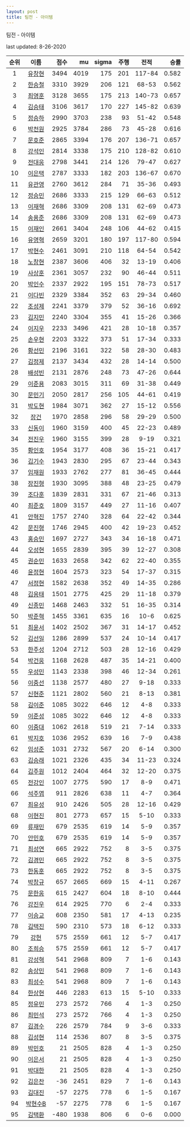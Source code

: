 ```yaml
---
layout: post
title: 팀전 - 아이템
---
```



팀전 - 아이템


last updated: 8-26-2020

| 순위 | 이름 | 점수 | mu | sigma | 주행 | 전적 | 승률 |
|:---:|:---:|---:|---:|---:|---:|:---:|---:|
| 1 | [유창현](../yuchanghyeon) | 3494 | 4019 | 175 | 201 | 117-84 | 0.582 |
| 2 | [한승철](../hanseungcheol) | 3310 | 3929 | 206 | 121 | 68-53 | 0.562 |
| 3 | [최영훈](../choiyeonghun) | 3128 | 3655 | 175 | 213 | 140-73 | 0.657 |
| 4 | [김승태](../gimseungtae) | 3106 | 3617 | 170 | 227 | 145-82 | 0.639 |
| 5 | [정승하](../jeongseungha) | 2990 | 3703 | 238 | 93 | 51-42 | 0.548 |
| 6 | [박천원](../bakcheonwon) | 2925 | 3784 | 286 | 73 | 45-28 | 0.616 |
| 7 | [문호준](../munhojun) | 2865 | 3394 | 176 | 207 | 136-71 | 0.657 |
| 8 | [강석인](../gangseokin) | 2814 | 3338 | 175 | 210 | 128-82 | 0.610 |
| 9 | [전대웅](../jeondaewoong) | 2798 | 3441 | 214 | 126 | 79-47 | 0.627 |
| 10 | [이은택](../ieuntaek) | 2787 | 3333 | 182 | 203 | 136-67 | 0.670 |
| 11 | [유관영](../yugwanyeong) | 2760 | 3612 | 284 | 71 | 35-36 | 0.493 |
| 12 | [정승민](../jeongseungmin) | 2686 | 3333 | 215 | 129 | 66-63 | 0.512 |
| 13 | [이재혁](../ijaehyeok) | 2686 | 3309 | 208 | 131 | 62-69 | 0.473 |
| 14 | [송용준](../songyongjun) | 2686 | 3309 | 208 | 131 | 62-69 | 0.473 |
| 15 | [이재인](../ijaein) | 2661 | 3404 | 248 | 106 | 44-62 | 0.415 |
| 16 | [유영혁](../yuyeonghyeok) | 2659 | 3201 | 180 | 197 | 117-80 | 0.594 |
| 17 | [박현수](../bakhyeonsu) | 2461 | 3091 | 210 | 118 | 64-54 | 0.542 |
| 18 | [노창현](../nochanghyeon) | 2387 | 3606 | 406 | 32 | 13-19 | 0.406 |
| 19 | [사상훈](../sasanghun) | 2361 | 3057 | 232 | 90 | 46-44 | 0.511 |
| 20 | [박인수](../bakinsu) | 2337 | 2922 | 195 | 151 | 78-73 | 0.517 |
| 21 | [이다빈](../idabin) | 2329 | 3384 | 352 | 63 | 29-34 | 0.460 |
| 22 | [조성제](../joseongje) | 2241 | 3379 | 379 | 52 | 36-16 | 0.692 |
| 23 | [김지민](../gimjimin) | 2240 | 3304 | 355 | 41 | 15-26 | 0.366 |
| 24 | [이지우](../ijiu) | 2233 | 3496 | 421 | 28 | 10-18 | 0.357 |
| 25 | [손우현](../sonuhyeon) | 2203 | 3322 | 373 | 51 | 17-34 | 0.333 |
| 26 | [황선민](../hwangseongmin) | 2196 | 3161 | 322 | 58 | 28-30 | 0.483 |
| 27 | [김정제](../gimjeongje) | 2137 | 3434 | 432 | 28 | 14-14 | 0.500 |
| 28 | [배성빈](../baeseongbin) | 2131 | 2876 | 248 | 73 | 47-26 | 0.644 |
| 29 | [이준용](../ijunyong) | 2083 | 3015 | 311 | 69 | 31-38 | 0.449 |
| 30 | [문민기](../munmingi) | 2050 | 2817 | 256 | 105 | 44-61 | 0.419 |
| 31 | [박도현](../bakdohyeon) | 1984 | 3071 | 362 | 27 | 15-12 | 0.556 |
| 32 | [장건](../janggeon) | 1970 | 2858 | 296 | 58 | 29-29 | 0.500 |
| 33 | [신동이](../shindongi) | 1960 | 3159 | 400 | 45 | 22-23 | 0.489 |
| 34 | [전진우](../jeonjinwoo) | 1960 | 3155 | 399 | 28 | 9-19 | 0.321 |
| 35 | [황인호](../hwanginho) | 1954 | 3177 | 408 | 36 | 15-21 | 0.417 |
| 36 | [김기수](../gimgisu) | 1943 | 2830 | 295 | 67 | 23-44 | 0.343 |
| 37 | [임재원](../imjaewon) | 1933 | 2762 | 277 | 81 | 36-45 | 0.444 |
| 38 | [장진형](../jangjinhyeong) | 1930 | 3095 | 388 | 48 | 23-25 | 0.479 |
| 39 | [조다훈](../jodahun) | 1839 | 2831 | 331 | 67 | 21-46 | 0.313 |
| 40 | [최준호](../choijunho) | 1809 | 3157 | 449 | 27 | 11-16 | 0.407 |
| 41 | [안혁진](../anhyeokjin) | 1757 | 2740 | 328 | 64 | 22-42 | 0.344 |
| 42 | [문진형](../munjinhyeong) | 1746 | 2945 | 400 | 42 | 19-23 | 0.452 |
| 43 | [홍승민](../hongseungmin) | 1697 | 2727 | 343 | 34 | 16-18 | 0.471 |
| 44 | [오성현](../oseonghyeon) | 1655 | 2839 | 395 | 39 | 12-27 | 0.308 |
| 45 | [권순민](../gweonsoonmin) | 1633 | 2658 | 342 | 62 | 22-40 | 0.355 |
| 46 | [윤정현](../yunjeonghyeon) | 1604 | 2573 | 323 | 54 | 17-37 | 0.315 |
| 47 | [서정현](../seojeonghyeon) | 1582 | 2638 | 352 | 49 | 14-35 | 0.286 |
| 48 | [김응태](../gimeungtae) | 1501 | 2775 | 425 | 29 | 11-18 | 0.379 |
| 49 | [신종민](../shinjongmin) | 1468 | 2463 | 332 | 51 | 16-35 | 0.314 |
| 50 | [박준혁](../bakjunhyeok) | 1455 | 3361 | 635 | 16 | 10-6 | 0.625 |
| 51 | [최윤서](../choiyunseo) | 1402 | 2502 | 367 | 31 | 14-17 | 0.452 |
| 52 | [김선일](../gimseonil) | 1286 | 2899 | 537 | 24 | 10-14 | 0.417 |
| 53 | [한주성](../hanjuseong) | 1204 | 2712 | 503 | 28 | 12-16 | 0.429 |
| 54 | [박건웅](../bakgeonung) | 1168 | 2628 | 487 | 35 | 14-21 | 0.400 |
| 55 | [우성민](../useongmin) | 1143 | 2338 | 398 | 46 | 12-34 | 0.261 |
| 56 | [이중선](../ijungseon) | 1138 | 2577 | 480 | 27 | 9-18 | 0.333 |
| 57 | [신현준](../shinhyeonjun) | 1121 | 2802 | 560 | 21 | 8-13 | 0.381 |
| 58 | [김이준](../gimijun) | 1085 | 3022 | 646 | 12 | 4-8 | 0.333 |
| 59 | [이준성](../ijunseong) | 1085 | 3022 | 646 | 12 | 4-8 | 0.333 |
| 60 | [이중대](../ijungdae) | 1062 | 2618 | 519 | 21 | 7-14 | 0.333 |
| 61 | [박지호](../bakjiho) | 1036 | 2952 | 639 | 16 | 7-9 | 0.438 |
| 62 | [임성준](../imseongjun) | 1031 | 2732 | 567 | 20 | 6-14 | 0.300 |
| 63 | [김승래](../gimseungrae) | 1021 | 2326 | 435 | 34 | 11-23 | 0.324 |
| 64 | [김주원](../gimjuwon) | 1012 | 2404 | 464 | 32 | 12-20 | 0.375 |
| 65 | [전강인](../jeongangin) | 1007 | 2775 | 590 | 17 | 8-9 | 0.471 |
| 66 | [석주엽](../seokjuyeob) | 911 | 2826 | 638 | 11 | 4-7 | 0.364 |
| 67 | [최유성](../choiyuseong) | 910 | 2426 | 505 | 28 | 12-16 | 0.429 |
| 68 | [이현진](../ihyeonjin) | 801 | 2773 | 657 | 15 | 5-10 | 0.333 |
| 69 | [류재민](../ryujaemin) | 679 | 2535 | 619 | 14 | 5-9 | 0.357 |
| 70 | [안민호](../anminho) | 679 | 2535 | 619 | 14 | 5-9 | 0.357 |
| 71 | [최성연](../choiseongyeon) | 665 | 2922 | 752 | 8 | 3-5 | 0.375 |
| 72 | [김경민](../gimgyeongmin) | 665 | 2922 | 752 | 8 | 3-5 | 0.375 |
| 73 | [한동훈](../handonghun) | 665 | 2922 | 752 | 8 | 3-5 | 0.375 |
| 74 | [박창규](../bakchanggyu) | 657 | 2665 | 669 | 15 | 4-11 | 0.267 |
| 75 | [문한웅](../munhanung) | 615 | 2427 | 604 | 18 | 8-10 | 0.444 |
| 76 | [강진우](../gangjinwu) | 614 | 2925 | 770 | 6 | 2-4 | 0.333 |
| 77 | [이승교](../iseunggyo) | 608 | 2350 | 581 | 17 | 4-13 | 0.235 |
| 78 | [김택진](../gimtaekjin) | 590 | 2310 | 573 | 18 | 6-12 | 0.333 |
| 79 | [강현](../ganghyeon) | 575 | 2559 | 661 | 12 | 5-7 | 0.417 |
| 80 | [조희승](../joheeseung) | 575 | 2559 | 661 | 12 | 5-7 | 0.417 |
| 81 | [강성혁](../gangseonghyeok) | 541 | 2968 | 809 | 7 | 1-6 | 0.143 |
| 82 | [송상민](../songsangmin) | 541 | 2968 | 809 | 7 | 1-6 | 0.143 |
| 83 | [최성수](../choiseongsu) | 541 | 2968 | 809 | 7 | 1-6 | 0.143 |
| 84 | [한상현](../hansanghyeon) | 446 | 2283 | 613 | 15 | 5-10 | 0.333 |
| 85 | [정유민](../jeongyumin) | 273 | 2572 | 766 | 4 | 1-3 | 0.250 |
| 86 | [최민석](../choiminseok) | 273 | 2572 | 766 | 4 | 1-3 | 0.250 |
| 87 | [김경수](../gimgyeongsu) | 226 | 2579 | 784 | 9 | 3-6 | 0.333 |
| 88 | [김성현](../gimseonghyeon) | 114 | 2536 | 807 | 8 | 3-5 | 0.375 |
| 89 | [박민호](../bakminho) | 21 | 2505 | 828 | 4 | 1-3 | 0.250 |
| 90 | [이은서](../ieunseo) | 21 | 2505 | 828 | 4 | 1-3 | 0.250 |
| 91 | [박대한](../bakdaehan) | 21 | 2505 | 828 | 4 | 1-3 | 0.250 |
| 92 | [김은찬](../gimeunchan) | -36 | 2451 | 829 | 7 | 1-6 | 0.143 |
| 93 | [김대진](../gimdaejin) | -57 | 2275 | 778 | 6 | 1-5 | 0.167 |
| 94 | [박현수B](../bakhyeonsu-b) | -57 | 2275 | 778 | 6 | 1-5 | 0.167 |
| 95 | [김택환](../gimtaekhwan) | -480 | 1938 | 806 | 6 | 0-6 | 0.000 |
